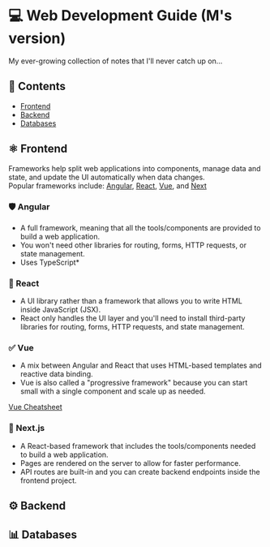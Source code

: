 # 💻 Web Development Guide (M's version)

My ever-growing collection of notes that I'll never catch up on...

## 📝 Contents
- [Frontend](##Frontend)
- [Backend](##Backend)
- [Databases](##Databases)

## ⚛️ Frontend
Frameworks help split web applications into components, manage data and state, and update the UI automatically when data changes. \
Popular frameworks include: [Angular](###Angular), [React](###React), [Vue](###Vue), and [Next](###Next)

### 🛡️ Angular
  <ul>
    <li>A full framework, meaning that all the tools/components are provided to build a web application.</li>
    <li>You won't need other libraries for routing, forms, HTTP requests, or state management.</li>
    <li>Uses TypeScript*</li>
  </ul>
  
### 💙 React
  <ul>
    <li>A UI library rather than a framework that allows you to write HTML inside JavaScript (JSX).</li>
    <li>React only handles the UI layer and you'll need to install third-party libraries for routing, forms, HTTP requests, and state management.</li>
  </ul>


### ✅ Vue
  <ul>
    <li>A mix between Angular and React that uses HTML-based templates and reactive data binding.</li>
    <li>Vue is also called a "progressive framework" because you can start small with a single component and scale up as needed.</li>
  </ul>
  
[Vue Cheatsheet](./Vue.md)

### 🚀 Next.js
  <ul>
    <li>A React-based framework that includes the tools/components needed to build a web application.</li>
    <li>Pages are rendered on the server to allow for faster performance.</li>
    <li>API routes are built-in and you can create backend endpoints inside the frontend project.</li>
  </ul>

## ⚙️ Backend

## 📊 Databases
